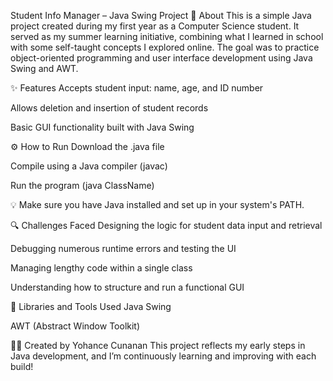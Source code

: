 Student Info Manager – Java Swing Project
📌 About
This is a simple Java project created during my first year as a Computer Science student. It served as my summer learning initiative, combining what I learned in school with some self-taught concepts I explored online. The goal was to practice object-oriented programming and user interface development using Java Swing and AWT.

✨ Features
Accepts student input: name, age, and ID number

Allows deletion and insertion of student records

Basic GUI functionality built with Java Swing

⚙️ How to Run
Download the .java file

Compile using a Java compiler (javac)

Run the program (java ClassName)

💡 Make sure you have Java installed and set up in your system's PATH.

🔍 Challenges Faced
Designing the logic for student data input and retrieval

Debugging numerous runtime errors and testing the UI

Managing lengthy code within a single class

Understanding how to structure and run a functional GUI

🧰 Libraries and Tools Used
Java Swing

AWT (Abstract Window Toolkit)

👨‍💻 Created by Yohance Cunanan
This project reflects my early steps in Java development, and I’m continuously learning and improving with each build!